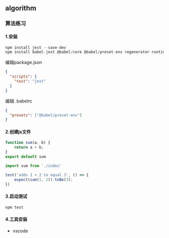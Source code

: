 ## algorithm
### 算法练习

#### 1.安装

```js
npm install jest --save-dev
npm install babel-jest @babel/core @babel/preset-env regenerator-runtime -D
```

编辑package.json

```json
{
  "scripts": {
    "test": "jest"
  }
}
```

编辑 .babelrc

```json
{
  "presets": ["@babel/preset-env"]
}
```

#### 2.创建js文件

```js
function sum(a, b) {
    return a + b;
}
export default sum
```

```js
import sum from './index'

test('adds 1 + 2 to equal 3', () => {
    expect(sum(1, 2)).toBe(3);
})
```

#### 3.启动测试

```js
npm test
```

#### 4.工具安装

- vscode